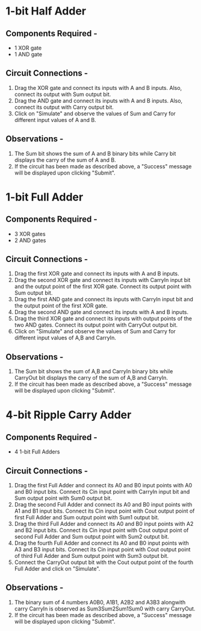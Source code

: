 # 1-bit Half Adder

## Components Required - 

* 1 XOR gate
* 1 AND gate

## Circuit Connections - 

1) Drag the XOR gate and connect its inputs with A and B inputs. Also, connect its output with Sum output bit.
2) Drag the AND gate and connect its inputs with A and B inputs. Also, connect its output with Carry output bit.
3) Click on "Simulate" and observe the values of Sum and Carry for different input values of A and B.

## Observations - 

1) The Sum bit shows the sum of A and B binary bits while Carry bit displays the carry of the sum of A and B.
2) If the circuit has been made as described above, a "Success" message will be displayed upon clicking "Submit".

# 1-bit Full Adder

## Components Required - 

* 3 XOR gates
* 2 AND gates

## Circuit Connections - 

1) Drag the first XOR gate and connect its inputs with A and B inputs.
2) Drag the second XOR gate and connect its inputs with CarryIn input bit and the output point of the first XOR gate. Connect its output point with Sum output bit. 
3) Drag the first AND gate and connect its inputs with CarryIn input bit and the output point of the first XOR gate. 
4) Drag the second AND gate and connect its inputs with A and B inputs.
5) Drag the third XOR gate and connect its inputs with output points of the two AND gates. Connect its output point with CarryOut output bit. 
6) Click on "Simulate" and observe the values of Sum and Carry for different input values of A,B and CarryIn.

## Observations - 

1) The Sum bit shows the sum of A,B and CarryIn binary bits while CarryOut bit displays the carry of the sum of A,B and CarryIn.
2) If the circuit has been made as described above, a "Success" message will be displayed upon clicking "Submit".

# 4-bit Ripple Carry Adder

## Components Required - 

* 4 1-bit Full Adders

## Circuit Connections - 

1) Drag the first Full Adder and connect its A0 and B0 input points with A0 and B0 input bits. Connect its Cin input point with CarryIn input bit and Sum output point with Sum0 output bit.
2) Drag the second Full Adder and connect its A0 and B0 input points with A1 and B1 input bits. Connect its Cin input point with Cout output point of first Full Adder and Sum output point with Sum1 output bit.
3) Drag the third Full Adder and connect its A0 and B0 input points with A2 and B2 input bits. Connect its Cin input point with Cout output point of second Full Adder and Sum output point with Sum2 output bit.
4) Drag the fourth Full Adder and connect its A0 and B0 input points with A3 and B3 input bits. Connect its Cin input point with Cout output point of third Full Adder and Sum output point with Sum3 output bit.
5) Connect the CarryOut output bit with the Cout output point of the fourth Full Adder and click on "Simulate".

## Observations - 

1) The binary sum of 4 numbers A0B0, A1B1, A2B2 and A3B3 alongwith carry CarryIn is observed as Sum3Sum2Sum1Sum0 with carry CarryOut.  
2) If the circuit has been made as described above, a "Success" message will be displayed upon clicking "Submit".